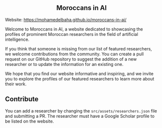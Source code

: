 <h2 align='center'> Moroccans in AI </h2>

Website: https://mohamedelbaha.github.io/moroccans-in-ai/

Welcome to Moroccans in AI, a website dedicated to showcasing the profiles of prominent Moroccan researchers in the field of artificial intelligence. 

If you think that someone is missing from our list of featured researchers, we welcome contributions from the community. You can create a pull request on our GitHub repository to suggest the addition of a new researcher or to update the information for an existing one.

We hope that you find our website informative and inspiring, and we invite you to explore the profiles of our featured researchers to learn more about their work.

## Contribute 

You can add a researcher by changing the `src/assets/researchers.json` file and submitting a PR. The researcher must have a Google Scholar profile to be listed on the website.  